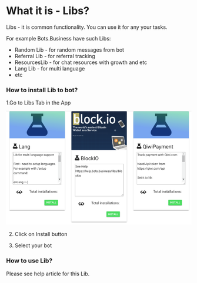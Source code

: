 # What it is - Libs?

Libs - it is common functionality. You can use it for any your tasks.

For example Bots.Business have such Libs:

* Random Lib - for random messages from bot
* Referral Lib - for referral tracking
* ResourcesLib - for chat resources with growth and etc
* Lang Lib - for multi language
* etc

### How to install Lib to bot?

1.Go to Libs Tab in the App

![](../.gitbook/assets/image%20%2815%29.png)

2. Click on Install button

3. Select your bot

### How to use Lib?

Please see help article for this Lib.

 

